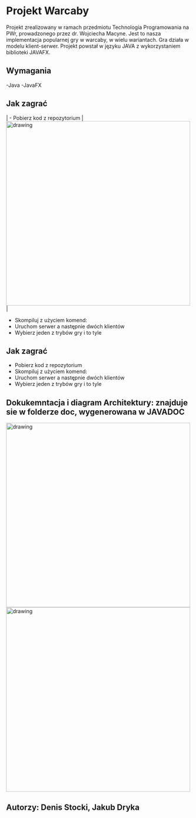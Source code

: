 # Projekt Warcaby

Projekt zrealizowany w ramach przedmiotu Technologia Programowania na PWr, prowadzonego przez dr. Wojciecha Macyne.
Jest to nasza implementacja popularnej gry w warcaby, w wielu wariantach. Gra działa w modelu klient-serwer. Projekt powstał w języku JAVA z wykorzystaniem biblioteki JAVAFX.

## Wymagania
-Java
-JavaFX

## Jak zagrać

| - Pobierz kod z repozytorium | <img src="https://user-images.githubusercontent.com/57231340/212222663-9e81ee63-0d64-40c7-88ba-5e0cee3597c7.jpg" alt="drawing" height="500"/> |
- Skompiluj z użyciem komend:
- Uruchom serwer a następnie dwóch klientów
- Wybierz jeden z trybów gry i to tyle

## Jak zagrać
- Pobierz kod z repozytorium
- Skompiluj z użyciem komend:
- Uruchom serwer a następnie dwóch klientów
- Wybierz jeden z trybów gry i to tyle

## Dokukemntacja i diagram Architektury: znajduje sie w folderze doc, wygenerowana w JAVADOC

<img src="https://user-images.githubusercontent.com/57231340/212220968-564b758b-7626-4f13-99f8-c58903bc7693.jpg" alt="drawing" width="500"/> <img src="https://user-images.githubusercontent.com/57231340/212221824-23fdf267-05f9-41e8-b596-59aa140684eb.jpg" alt="drawing" width="500"/>

## Autorzy: Denis Stocki, Jakub Dryka
